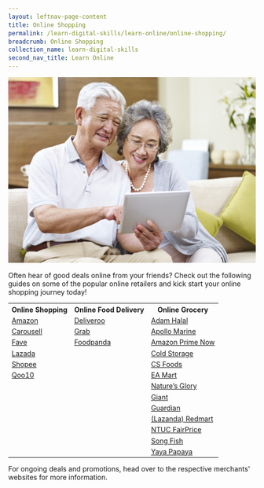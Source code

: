 ```yaml
---
layout: leftnav-page-content
title: Online Shopping
permalink: /learn-digital-skills/learn-online/online-shopping/
breadcrumb: Online Shopping
collection_name: learn-digital-skills
second_nav_title: Learn Online
---
```

![1](/images/learn-online/online-shopping.jpg)

Often hear of good deals online from your friends? Check out the following guides on some of the popular online retailers and kick start your online shopping journey today! <br>

<table>
  <tr>
    <th>Online Shopping</th>
    <th>Online Food Delivery</th>
    <th>Online Grocery</th>
  </tr>
  <tr>
    <td><a href="https://www.amazon.sg/godigital/" target="_blank">Amazon</a></td> 
    <td><a href="https://foodscene.deliveroo.com.sg/promotions/deliveroo-step-by-step-guide.html" target="_blank">Deliveroo</a></td>
    <td><a href="https://adamhalal.sg/pages/how-it-works" target="_blank">Adam Halal</a></td>
  </tr>
  <tr>
    <td><a href="https://support.carousell.com/hc/en-us/articles/360046091073/" target="_blank">Carousell</a></td> 
    <td><a href="https://www.grab.com/sg/stayhealthygodigital/" target="_blank">Grab</a></td>
    <td><a href="https://apollomarine.com.sg" target="_blank">Apollo Marine</a></td>
  </tr>
  <tr>
   <td><a href="https://myfave.com/download/" target="_blank">Fave</a></td> 
    <td><a href="https://www.foodpanda.sg/contents/coronavirus-covid-19/" target="_blank">Foodpanda</a></td>
    <td><a href="https://www.amazon.sg/useprimenow/" target="_blank">Amazon Prime Now</a></td>
  </tr>
  <tr>
   <td><a href="https://pages.lazada.sg/wow/camp/lazada/dailycampaign/sg/campaign/start-shopping-on-lazada?hybrid=1/" target="_blank">Lazada</a></td> 
    <td> </td>
    <td><a href="https://www.coldstorage.com.sg/stay-healthy-go-digital" target="_blank">Cold Storage</a></td>
  </tr>
  <tr>
  <td><a href="https://shopee.sg/m/stay-healthy-go-digital" target="_blank">Shopee</a></td> 
    <td> </td>
    <td><a href="https://csfoods.sg/shop/index.php?route=information/faq" target="_blank">CS Foods</a></td>
  </tr>
  <tr>
  <td><a href="https://special.qoo10.sg/DynamicAD/8512/" target="_blank">Qoo10</a></td> 
    <td> </td>
    <td><a href="https://www.eamart.com/help-centre" target="_blank">EA Mart</a></td>
  </tr>
   <tr>
  <td> </td> 
    <td> </td>
    <td><a href="https://www.natures-glory.com/" target="_blank">Nature’s Glory</a></td>
  </tr>
  <tr>
  <td> </td> 
    <td> </td>
    <td><a href="https://www.giant.sg/stay-healthy-go-digital" target="_blank">Giant</a></td>
  </tr>
  <tr>
  <td> </td> 
    <td> </td>
    <td><a href="https://www.guardian.com.sg/stay-healthy-go-digital?utm_source=imda&utm_medium=referral&utm_campaign=stayhealthygodigital" target="_blank">Guardian</a></td>
  </tr>
   <tr>
  <td> </td> 
    <td> </td>
    <td><a href="https://pages.lazada.sg/wow/i/sg/redmart/startshoppingonredmart?wh_weex=true&wx_navbar_transparent=true/" target="_blank">(Lazanda) Redmart</a></td>
  </tr>
     <tr>
  <td> </td> 
    <td> </td>
    <td><a href="https://www.fairprice.com.sg/promo/stay-healthy-go-digital/" target="_blank">NTUC FairPrice</a></td>
  </tr>
  <tr>
  <td> </td> 
    <td> </td>
  <td><a href="https://songfish.com.sg/" target="_blank">Song Fish</a></td>
  </tr>
   <tr>
  <td> </td> 
    <td> </td>
  <td><a href="https://yayapapaya.com.sg/faq/" target="_blank">Yaya Papaya</a></td>
  </tr>
</table>

For ongoing deals and promotions, head over to the respective merchants' websites for more information.
